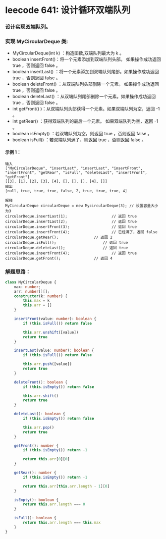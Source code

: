 # leecode 641: 设计循环双端队列

### 设计实现双端队列。

### 实现 MyCircularDeque 类:

* MyCircularDeque(int k) ：构造函数,双端队列最大为 k 。
* boolean insertFront()：将一个元素添加到双端队列头部。 如果操作成功返回 true ，否则返回 false 。
* boolean insertLast() ：将一个元素添加到双端队列尾部。如果操作成功返回 true ，否则返回 false 。
* boolean deleteFront() ：从双端队列头部删除一个元素。 如果操作成功返回 true ，否则返回 false 。
* boolean deleteLast() ：从双端队列尾部删除一个元素。如果操作成功返回 true ，否则返回 false 。
* int getFront() )：从双端队列头部获得一个元素。如果双端队列为空，返回 -1 。
* int getRear() ：获得双端队列的最后一个元素。 如果双端队列为空，返回 -1 。
* boolean isEmpty() ：若双端队列为空，则返回 true ，否则返回 false  。
* boolean isFull() ：若双端队列满了，则返回 true ，否则返回 false 。
 

#### 示例 1：
```
输入
["MyCircularDeque", "insertLast", "insertLast", "insertFront", "insertFront", "getRear", "isFull", "deleteLast", "insertFront", "getFront"]
[[3], [1], [2], [3], [4], [], [], [], [4], []]
输出
[null, true, true, true, false, 2, true, true, true, 4]

解释
MyCircularDeque circularDeque = new MycircularDeque(3); // 设置容量大小为3
circularDeque.insertLast(1);			        // 返回 true
circularDeque.insertLast(2);			        // 返回 true
circularDeque.insertFront(3);			        // 返回 true
circularDeque.insertFront(4);			        // 已经满了，返回 false
circularDeque.getRear();  				// 返回 2
circularDeque.isFull();				        // 返回 true
circularDeque.deleteLast();			        // 返回 true
circularDeque.insertFront(4);			        // 返回 true
circularDeque.getFront();				// 返回 4
```

### 解题思路：
```ts
class MyCircularDeque {
    max: number;
    arr: number[][];
    constructor(k: number) {
        this.max = k
        this.arr = []
    }

    insertFront(value: number): boolean {
        if (this.isFull()) return false

        this.arr.unshift([value])
        return true
    }

    insertLast(value: number): boolean {
        if (this.isFull()) return false

        this.arr.push([value])
        return true
    }

    deleteFront(): boolean {
        if (this.isEmpty()) return false

        this.arr.shift()
        return true
    }

    deleteLast(): boolean {
        if (this.isEmpty()) return false

        this.arr.pop()
        return true
    }

    getFront(): number {
        if (this.isEmpty()) return -1

        return this.arr[0][0]
    }

    getRear(): number {
        if (this.isEmpty()) return -1

        return this.arr[this.arr.length - 1][0]
    }

    isEmpty(): boolean {
        return this.arr.length === 0
    }

    isFull(): boolean {
        return this.arr.length === this.max
    }
}
```